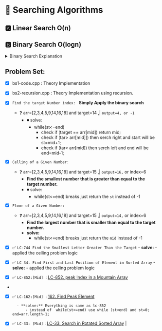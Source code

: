 # 🎯 Searching Algorithms

## 🅰 Linear Search O(n)

## 🅱 Binary Search O(logn)

<details>
<summary>Binary Search Explanation </summary>
Steps:

- `Half` of every iteration
- `Sorting Order Array `either ascending or descending.

ex: arr= [-1,0,3,4,5,9,12]

here

- arr[st]=0 meas -1;
- arr[end]=n-1=7-6 =6
- 1st mid = 4

Therory:

- Find the mid mid =(st+end)/2 | `mid =st+(end-st)/2`
- Check Targer

```cpp
    while(st<=end>){
    
    int st=0;
    int end =arr.size()-1;
    
    int mid =st+(end-st)/2;
    
    // check
    if(tar>arr[mid]){
        st=mid+1;
    }
    else if(tar<arr[mid]>){
        end=mid-1;
    }
    else{
        return mid;
    }
    
}
    
    return -1

```
Here’s the iteration calculation and comparison chart for the binary search on `arr1 = {-1, 0, 3, 4, 5, 9, 12}` with `target1 = 12`:

```markdown
# Iteration Calculations and Comparisons

| Iteration | Start (`st`) | End (`end`) | Mid (`mid`) | arr[mid] | Comparison          | Action           |
|-----------|--------------|-------------|-------------|----------|---------------------|------------------|
| 1         | 0            | 6           | 3           | 4        | `12 > 4` (Go Right) | `st = mid + 1`   |
| 2         | 4            | 6           | 5           | 9        | `12 > 9` (Go Right) | `st = mid + 1`   |
| 3         | 6            | 6           | 6           | 12       | `12 == 12` (Found)  | `return mid`     |

### Explanation:
- **Start (`st`)**: The current starting index of the search range.
- **End (`end`)**: The current ending index of the search range.
- **Mid (`mid`)**: Calculated as `mid = st + (end - st) / 2`.
- **arr[mid]**: The value at the `mid` index.
- **Comparison**: Describes how the target value compares to `arr[mid]`.
- **Action**: The resulting action based on the comparison.

### Summary of Actions:
1. **Iteration 1**: Target (`12`) is greater than `arr[mid]` (`4`), so move the start pointer (`st`) to `mid + 1` (index `4`).
2. **Iteration 2**: Target (`12`) is greater than `arr[mid]` (`9`), so move the start pointer (`st`) to `mid + 1` (index `6`).
3. **Iteration 3**: Target (`12`) matches `arr[mid]` (`12`), so return the `mid` index (`6`).
``` 

This chart can be included in your documentation or `README.md` for a clear understanding of the binary search process.

### Visualizing Iterations for `arr1 = {-1, 0, 3, 4, 5, 9, 12}` and `target1 = 12`

```
Iteration 1:
Array:  [-1, 0, 3, 4, 5, 9, 12]
Index:   0   1   2   3   4   5   6
Start:   ^
End:                             ^
Mid:                ^ (arr[mid] = 4)
Action: Go Right (target > arr[mid]), Update Start to 4

Iteration 2:
Array:  [-1, 0, 3, 4, 5, 9, 12]
Index:   0   1   2   3   4   5   6
Start:                       ^
End:                             ^
Mid:                    ^ (arr[mid] = 9)
Action: Go Right (target > arr[mid]), Update Start to 6

Iteration 3:
Array:  [-1, 0, 3, 4, 5, 9, 12]
Index:   0   1   2   3   4   5   6
Start:                           ^
End:                             ^
Mid:                            ^ (arr[mid] = 12)
Action: Found (target == arr[mid]), Return Mid (6)
```

This structure uses arrows (`^`) to point to the current start, end, and mid indices for each iteration. You can also add color highlights or additional markers if visualized with tools.


</details>


## Problem Set:



- [x] bs1-code.cpp : Theory Implementation

- [x] bs2-recursion.cpp : Theory Implementation using recursion.

- [x] `Find the target Number index: `  **Simply Apply the binary search**
    - ❓ arr=[2,3,4,5,9,14,16,18] and target=14 ,|  `output=4, or -1`
        - ◾ solve: 
            - while(st<=end)
                - check if (target == arr[mid]) return mid;
                - check if (tar> arr[mid]]) then serch right and start will be st=mid+1;
                - check if (tar< arr[mid]) then serch left and end will be end=mid-1;
            
- [x] `Celling of a Given Number: ` 
    - ❓ arr=[2,3,4,5,9,14,16,18] and target=15 ,|  `output=16,` or index=6
        - **Find the smallest number that is greater than equal to the target number.** 
        - ◾ solve: 
            - while(st<=end) breaks just return the `st` instead of -1

- [x] `Floor of a Given Number: ` 
    - ❓ arr=[2,3,4,5,9,14,16,18] and target=15 ,|  `output=14,` or index=6
        - **Find the largest number that is smaller than equal to the target number.** 
        - **solve:**
            - while(st<=end) breaks just return the `mid` instead of -1

- [x] ✅  `LC-744 Find the Smallest Letter Greater Than the Target` 
        - **solve:** 
            - applied the celling problem logic 
- [x] ✅  `LC 34. Find First and Last Position of Element in Sorted Array` 
        - **solve:** 
            - applied the celling problem logic 

- [x] ✅  `LC-852:[Mid] `: [LC-852. peak Index in a Mountain Array](https://leetcode.com/problems/peak-index-in-a-mountain-array/description/) 
- 
- [x] ✅  `LC-162:[Mid] `: [162. Find Peak Element](https://leetcode.com/problems/find-peak-element/description/) 

        - **solve:** Everything is same as lc-852
            - instead of  while(st<=end) use while (st<end) and st=0; end=arr.length-1;

- [x] ✅  `LC-33: [Mid]` : [LC-33. Search in Rotated Sorted Array](https://leetcode.com/problems/search-in-rotated-sorted-array/description/) | 

